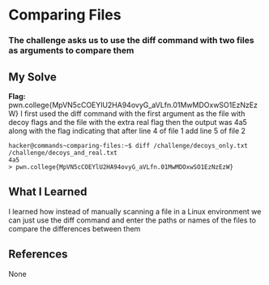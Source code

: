 # Comparing Files
### The challenge asks us to use the diff command with two files as arguments to compare them


## My Solve
**Flag:** pwn.college{MpVN5cCOEYlU2HA94ovyG_aVLfn.01MwMDOxwSO1EzNzEzW}
I first used the diff command with the first argument as the file with decoy
flags and the file with the extra real flag then the output was 4a5 along 
with the flag indicating that after line 4 of file 1 add line 5 of file 2



```
hacker@commands~comparing-files:~$ diff /challenge/decoys_only.txt /challenge/decoys_and_real.txt
4a5
> pwn.college{MpVN5cCOEYlU2HA94ovyG_aVLfn.01MwMDOxwSO1EzNzEzW}
```

## What I Learned
I learned how instead of manually scanning a file in a Linux environment
we can just use the diff command and enter the paths or names of the files
to compare the differences between them

## References
None
